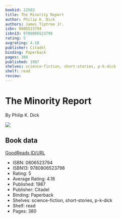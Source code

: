 ```yaml
---
bookid: 22583
title: The Minority Report
author: Philip K. Dick
authors: James Tiptree Jr.
isbn: 0806523794
isbn13: 9780806523798
rating: 5
avgrating: 4.18
publisher: Citadel
binding: Paperback
pages: 380
published: 1987
shelves: science-fiction, short-stories, p-k-dick
shelf: read
review: 
---
```


# The Minority Report

By Philip K. Dick

![](https://i.gr-assets.com/images/S/compressed.photo.goodreads.com/books/1388270738l/22583.jpg)

## Book data

[GoodReads ID/URL](https://www.goodreads.com/book/show/22583)

- ISBN: 0806523794
- ISBN13: 9780806523798
- Rating: 5
- Average Rating: 4.18
- Published: 1987
- Publisher: Citadel
- Binding: Paperback
- Shelves: science-fiction, short-stories, p-k-dick
- Shelf: read
- Pages: 380

